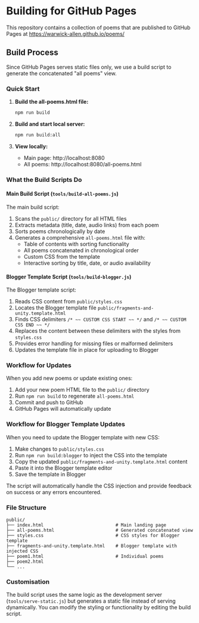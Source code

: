 # Building for GitHub Pages

This repository contains a collection of poems that are published to GitHub Pages at https://warwick-allen.github.io/poems/

## Build Process

Since GitHub Pages serves static files only, we use a build script to generate the concatenated "all poems" view.

### Quick Start

1. **Build the all-poems.html file:**

   ```bash
   npm run build
   ```

2. **Build and start local server:**

   ```bash
   npm run build:all
   ```

3. **View locally:**
   - Main page: http://localhost:8080
   - All poems: http://localhost:8080/all-poems.html

### What the Build Scripts Do

#### Main Build Script (`tools/build-all-poems.js`)

The main build script:

1. Scans the `public/` directory for all HTML files
2. Extracts metadata (title, date, audio links) from each poem
3. Sorts poems chronologically by date
4. Generates a comprehensive `all-poems.html` file with:
   - Table of contents with sorting functionality
   - All poems concatenated in chronological order
   - Custom CSS from the template
   - Interactive sorting by title, date, or audio availability

#### Blogger Template Script (`tools/build-blogger.js`)

The Blogger template script:

1. Reads CSS content from `public/styles.css`
2. Locates the Blogger template file `public/fragments-and-unity.template.html`
3. Finds CSS delimiters `/* ~~ CUSTOM CSS START ~~ */` and `/* ~~ CUSTOM CSS END ~~ */`
4. Replaces the content between these delimiters with the styles from `styles.css`
5. Provides error handling for missing files or malformed delimiters
6. Updates the template file in place for uploading to Blogger

### Workflow for Updates

When you add new poems or update existing ones:

1. Add your new poem HTML file to the `public/` directory
2. Run `npm run build` to regenerate `all-poems.html`
3. Commit and push to GitHub
4. GitHub Pages will automatically update

### Workflow for Blogger Template Updates

When you need to update the Blogger template with new CSS:

1. Make changes to `public/styles.css`
2. Run `npm run build:blogger` to inject the CSS into the template
3. Copy the updated `public/fragments-and-unity.template.html` content
4. Paste it into the Blogger template editor
5. Save the template in Blogger

The script will automatically handle the CSS injection and provide feedback on success or any errors encountered.

### File Structure

```
public/
├── index.html                           # Main landing page
├── all-poems.html                       # Generated concatenated view
├── styles.css                           # CSS styles for Blogger template
├── fragments-and-unity.template.html    # Blogger template with injected CSS
├── poem1.html                           # Individual poems
├── poem2.html
└── ...
```

### Customisation

The build script uses the same logic as the development server (`tools/serve-static.js`) but generates a static file instead of serving dynamically. You can modify the styling or functionality by editing the build script.

